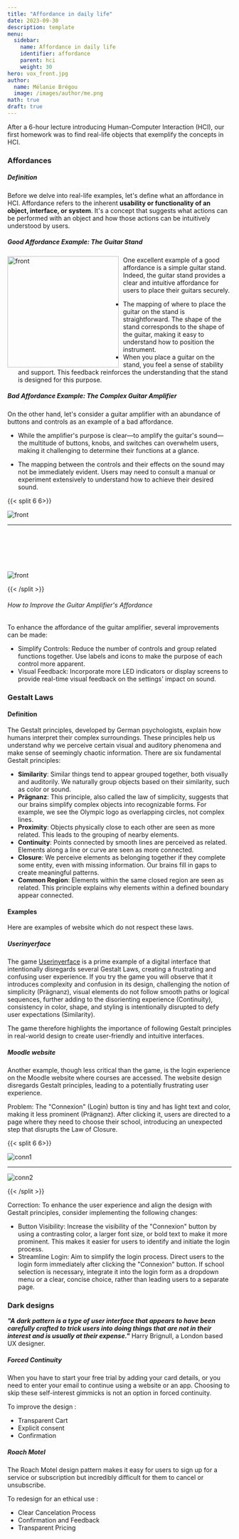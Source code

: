 ```yaml
---
title: "Affordance in daily life"
date: 2023-09-30
description: template
menu:
  sidebar:
    name: Affordance in daily life
    identifier: affordance
    parent: hci
    weight: 30
hero: vox_front.jpg
author:
  name: Mélanie Brégou 
  image: /images/author/me.png
math: true
draft: true
---
```



After a 6-hour lecture introducing Human-Computer Interaction (HCI), our first homework was to find real-life objects that exemplify the concepts in HCI.

### Affordances

##### Definition

Before we delve into real-life examples, let's define what an affordance in HCI. Affordance refers to the inherent **usability or functionality of an object, interface, or system**. It's a concept that suggests what actions can be performed with an object and how those actions can be intuitively understood by users. 

##### Good Affordance Example: The Guitar Stand

<img src="/posts/hci/affordance/stand_guitar.jpg" alt="front" height="250" style="float: left; margin-right: 10px;" >

One excellent example of a good affordance is a simple guitar stand. Indeed, the guitar stand provides a clear and intuitive affordance for users to place their guitars securely. 
- The mapping of where to place the guitar on the stand is straightforward. The shape of the stand corresponds to the shape of the guitar, making it easy to understand how to position the instrument.
- When you place a guitar on the stand, you feel a sense of stability and support. This feedback reinforces the understanding that the stand is designed for this purpose.



##### Bad Affordance Example: The Complex Guitar Amplifier



On the other hand, let's consider a guitar amplifier with an abundance of buttons and controls as an example of a bad affordance. 

- While the amplifier's purpose is clear—to amplify the guitar's sound—the multitude of buttons, knobs, and switches can overwhelm users, making it challenging to determine their functions at a glance.

- The mapping between the controls and their effects on the sound may not be immediately evident. Users may need to consult a manual or experiment extensively to understand how to achieve their desired sound.


{{< split 6 6>}}

<img src="/posts/hci/affordance/vox_front.jpg" alt="front" >


---


<img src="/posts/hci/affordance/vox_buttons.jpg" alt="front" style="margin-top: 90px" >

{{< /split >}}


######  How to Improve the Guitar Amplifier's Affordance
To enhance the affordance of the guitar amplifier, several improvements can be made:
- Simplify Controls: Reduce the number of controls and group related functions together. Use labels and icons to make the purpose of each control more apparent.
- Visual Feedback: Incorporate more LED indicators or display screens to provide real-time visual feedback on the settings' impact on sound.



### Gestalt Laws

#### Definition
The Gestalt principles, developed by German psychologists, explain how humans interpret their complex surroundings. These principles help us understand why we perceive certain visual and auditory phenomena and make sense of seemingly chaotic information. There are six fundamental Gestalt principles:

- **Similarity**: Similar things tend to appear grouped together, both visually and auditorily. We naturally group objects based on their similarity, such as color or sound.
- **Prägnanz**: This principle, also called the law of simplicity, suggests that our brains simplify complex objects into recognizable forms. For example, we see the Olympic logo as overlapping circles, not complex lines.
- **Proximity**: Objects physically close to each other are seen as more related. This leads to the grouping of nearby elements.
- **Continuity**: Points connected by smooth lines are perceived as related. Elements along a line or curve are seen as more connected.
- **Closure**: We perceive elements as belonging together if they complete some entity, even with missing information. Our brains fill in gaps to create meaningful patterns.
- **Common Region**: Elements within the same closed region are seen as related. This principle explains why elements within a defined boundary appear connected.


#### Examples

Here are examples of website which do not respect these laws.

##### Userinyerface
The game [Userinyerface](https://userinyerface.com/game.html) is a prime example of a digital interface that intentionally disregards several Gestalt Laws, creating a frustrating and confusing user experience.
If you try the game you will observe that it introduces complexity and confusion in its design, challenging the notion of simplicity (Prägnanz), visual elements do not follow smooth paths or logical sequences, further adding to the disorienting experience (Continuity), consistency in color, shape, and styling is intentionally disrupted to defy user expectations (Similarity).

The game therefore highlights the importance of following Gestalt principles in real-world design to create user-friendly and intuitive interfaces.

##### Moodle website

Another example, though less critical than the game, is the login experience on the Moodle website where courses are accessed. The website design disregards Gestalt principles, leading to a potentially frustrating user experience.

Problem: The "Connexion" (Login) button is tiny and has light text and color, making it less prominent (Prägnanz). After clicking it, users are directed to a page where they need to choose their school, introducing an unexpected step that disrupts the Law of Closure.

{{< split 6 6>}}

<img src="/posts/hci/affordance/moodle_conn1.png" alt="conn1" >


---


<img src="/posts/hci/affordance/moodle_conn2.png" alt="conn2" >

{{< /split >}}



Correction: To enhance the user experience and align the design with Gestalt principles, consider implementing the following changes:

- Button Visibility: Increase the visibility of the "Connexion" button by using a contrasting color, a larger font size, or bold text to make it more prominent. This makes it easier for users to identify and initiate the login process.
- Streamline Login: Aim to simplify the login process. Direct users to the login form immediately after clicking the "Connexion" button. If school selection is necessary, integrate it into the login form as a dropdown menu or a clear, concise choice, rather than leading users to a separate page.




### Dark designs

***"A dark pattern is a type of user interface that appears to have been carefully crafted to trick users into doing things that are not in their interest and is usually at their expense."*** Harry Brignull, a London based UX designer.

##### Forced Continuity

When you have to start your free trial by adding your card details, or you need to enter your email to continue using a website or an app. Choosing to skip these self-interest gimmicks is not an option in forced continuity.

To improve the design :
- Transparent Cart
- Explicit consent
- Confirmation

##### Roach Motel

The Roach Motel design pattern makes it easy for users to sign up for a service or subscription but incredibly difficult for them to cancel or unsubscribe. 


To redesign for an ethical use : 
- Clear Cancelation Process
- Confirmation and Feedback
- Transparent Pricing






